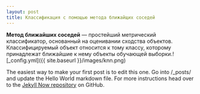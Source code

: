 ```yaml
---
layout: post
title: Классификация с помощью метода ближайщих соседей
---
```


**Метод ближайших соседей** — простейший метрический классификатор, основанный на оценивании сходства объектов. Классифицируемый объект относится к тому классу, которому принадлежат ближайшие к нему объекты обучающей выборки.![_config.yml]({{ site.baseurl }}/images/knn.png)

The easiest way to make your first post is to edit this one. Go into /_posts/ and update the Hello World markdown file. For more instructions head over to the [Jekyll Now repository](https://github.com/barryclark/jekyll-now) on GitHub.
